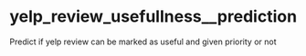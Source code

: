# yelp_review_usefullness__prediction
Predict if yelp review can be marked as useful and given priority or not
